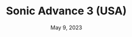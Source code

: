 ---
layout: gba
title: "Sonic Advance 3 (USA)"
categories:
 - approved
 - gba
 - universal
 - safe
tags:
- sonic
date: May 9, 2023
permalink: /games/sonic-advance-3/play/details
publisher: Nintendo
id: sonic-advance-3
---